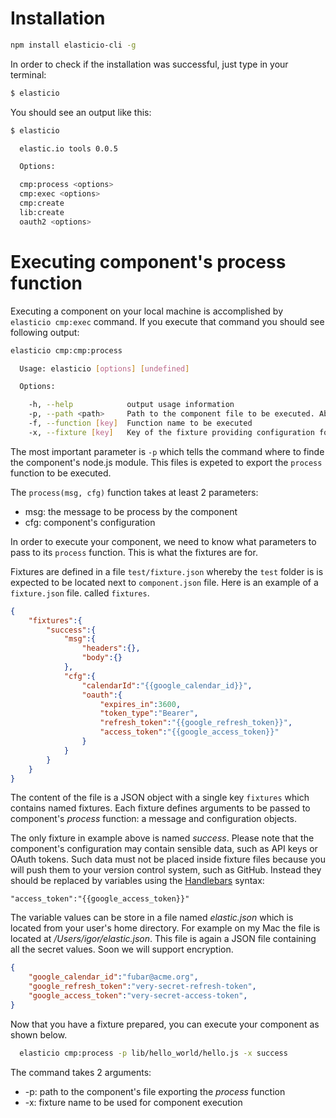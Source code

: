 # Installation

````bash
npm install elasticio-cli -g
````

In order to check if the installation was successful, just type in your terminal:

````bash
$ elasticio
````
You should see an output like this:

````bash
$ elasticio

  elastic.io tools 0.0.5

  Options:

  cmp:process <options>
  cmp:exec <options>
  cmp:create
  lib:create
  oauth2 <options>
````

# Executing component's process function

Executing a component on your local machine is accomplished by ``elasticio cmp:exec`` command. If you execute that command you should see following output:

````bash
elasticio cmp:cmp:process

  Usage: elasticio [options] [undefined]

  Options:

    -h, --help            output usage information
    -p, --path <path>     Path to the component file to be executed. Absolute or relative.
    -f, --function [key]  Function name to be executed
    -x, --fixture [key]   Key of the fixture providing configuration for the execution
````

The most important parameter is ``-p`` which tells the command where to finde the component's node.js module. This files is expeted to export the ``process`` function to be executed. 

The ``process(msg, cfg)`` function takes at least 2 parameters:

* msg: the message to be process by the component
* cfg: component's configuration

In order to execute your component, we need to know what parameters to pass to its ``process`` function. This is what the fixtures are for. 

Fixtures are defined in a file ``test/fixture.json`` whereby the ``test`` folder is is expected to be located next to ``component.json`` file. Here is an example of a ``fixture.json`` file. called ``fixtures``.

````json
{
    "fixtures":{
        "success":{
            "msg":{
                "headers":{},
                "body":{}
            },
            "cfg":{
                "calendarId":"{{google_calendar_id}}",
                "oauth":{
                    "expires_in":3600,
                    "token_type":"Bearer",
                    "refresh_token":"{{google_refresh_token}}",
                    "access_token":"{{google_access_token}}"
                }
            }
        }
    }
}
````

The content of the file is a JSON object with a single key ``fixtures`` which contains named fixtures. Each fixture defines arguments to be passed to component's _process_ function: a message and configuration objects. 

The only fixture in example above is named _success_. Please note that the  component's configuration may contain sensible data, such as API keys or OAuth tokens. Such data must not be placed inside fixture files because you will push them to your version control system, such as GitHub. Instead they should be replaced by variables using the [Handlebars](http://handlebarsjs.com/) syntax:

````
"access_token":"{{google_access_token}}"
````

The variable values can be store in a file named _elastic.json_ which is located from your user's home directory. For example on my Mac the file is located at _/Users/igor/elastic.json_. This file is again a JSON file containing all the secret values. Soon we will support encryption.

````json
{
    "google_calendar_id":"fubar@acme.org",
    "google_refresh_token":"very-secret-refresh-token",
    "google_access_token":"very-secret-access-token",
}
````

Now that you have a fixture prepared, you can execute your component as shown below.

````bash
  elasticio cmp:process -p lib/hello_world/hello.js -x success
````

The command takes 2 arguments:
* -p: path to the component's file exporting the _process_ function
* -x: fixture name to be used for component execution
